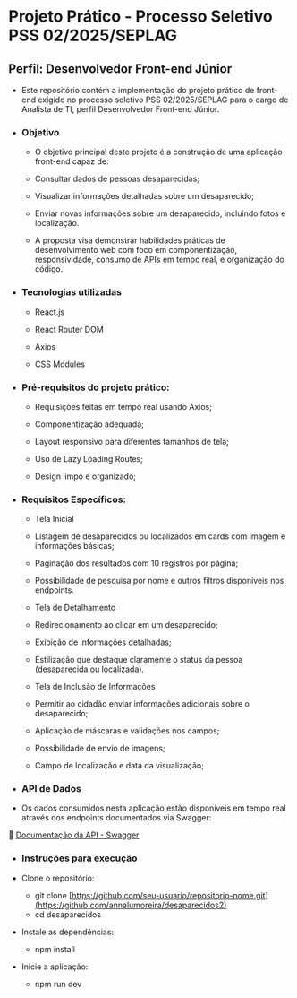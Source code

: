 # Projeto Prático - Processo Seletivo PSS 02/2025/SEPLAG
## Perfil: Desenvolvedor Front-end Júnior

- Este repositório contém a implementação do projeto prático de front-end exigido no processo seletivo PSS 02/2025/SEPLAG para o cargo de Analista de TI, perfil Desenvolvedor Front-end Júnior.

- ### Objetivo
   - O objetivo principal deste projeto é a construção de uma aplicação front-end capaz de:

   - Consultar dados de pessoas desaparecidas;

   - Visualizar informações detalhadas sobre um desaparecido;

   - Enviar novas informações sobre um desaparecido, incluindo fotos e localização.

   - A proposta visa demonstrar habilidades práticas de desenvolvimento web com foco em componentização, responsividade, consumo de APIs em tempo real, e organização do código.

- ### Tecnologias utilizadas
   - React.js

   - React Router DOM

   - Axios

   - CSS Modules


- ### Pré-requisitos do projeto prático:
 
    - Requisições feitas em tempo real usando Axios;

    - Componentização adequada;

    - Layout responsivo para diferentes tamanhos de tela;

    - Uso de Lazy Loading Routes;

    - Design limpo e organizado;


- ### Requisitos Específicos:
   - Tela Inicial

    - Listagem de desaparecidos ou localizados em cards com imagem e informações básicas;

    - Paginação dos resultados com 10 registros por página;

    - Possibilidade de pesquisa por nome e outros filtros disponíveis nos endpoints.

   - Tela de Detalhamento

    - Redirecionamento ao clicar em um desaparecido;

    - Exibição de informações detalhadas;

    - Estilização que destaque claramente o status da pessoa (desaparecida ou localizada).

   - Tela de Inclusão de Informações

    - Permitir ao cidadão enviar informações adicionais sobre o desaparecido;

    - Aplicação de máscaras e validações nos campos;

    - Possibilidade de envio de imagens;

    - Campo de localização e data da visualização;

- ### API de Dados
- Os dados consumidos nesta aplicação estão disponíveis em tempo real através dos endpoints documentados via Swagger:

🔗 [Documentação da API - Swagger](https://abitus-api.geia.vip/swagger-ui/index.html#/)

- ### Instruções para execução
- Clone o repositório:
   - git clone [https://github.com/seu-usuario/repositorio-nome.git](https://github.com/annalumoreira/desaparecidos2)
   - cd desaparecidos
     
- Instale as dependências:
   - npm install
    
- Inicie a aplicação:
   - npm run dev
